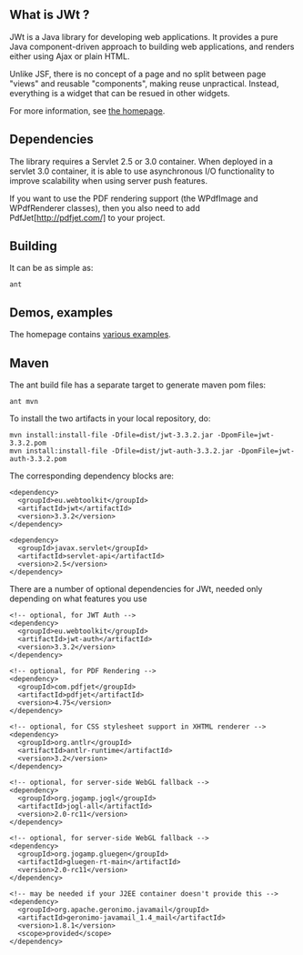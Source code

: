 What is JWt ?
------------

JWt is a Java library for developing web applications. It provides a pure
Java component-driven approach to building web applications,
and renders either using Ajax or plain HTML.

Unlike JSF, there is no concept of a page and no split between page
"views" and reusable "components", making reuse unpractical. Instead,
everything is a widget that can be resued in other widgets.

For more information, see [the homepage](http://www.webtoolkit.eu/jwt
"JWt homepage").

Dependencies
------------

The library requires a Servlet 2.5 or 3.0 container. When deployed in a
servlet 3.0 container, it is able to use asynchronous I/O functionality
to improve scalability when using server push features.

If you want to use the PDF rendering support (the WPdfImage and
WPdfRenderer classes), then you also need to add
PdfJet[http://pdfjet.com/] to your project.

Building
--------

It can be as simple as:

    ant

Demos, examples
---------------

The homepage contains [various examples](http://www.webtoolkit.eu/jwt/examples).

Maven
-----

The ant build file has a separate target to generate maven pom files:

    ant mvn

To install the two artifacts in your local repository, do:

    mvn install:install-file -Dfile=dist/jwt-3.3.2.jar -DpomFile=jwt-3.3.2.pom
    mvn install:install-file -Dfile=dist/jwt-auth-3.3.2.jar -DpomFile=jwt-auth-3.3.2.pom

The corresponding dependency blocks are:

    <dependency>
      <groupId>eu.webtoolkit</groupId>
      <artifactId>jwt</artifactId>
      <version>3.3.2</version>
    </dependency>

    <dependency>
      <groupId>javax.servlet</groupId>
      <artifactId>servlet-api</artifactId>
      <version>2.5</version>
    </dependency>

There are a number of optional dependencies for JWt, needed only depending on what
features you use

    <!-- optional, for JWT Auth -->
    <dependency>
      <groupId>eu.webtoolkit</groupId>
      <artifactId>jwt-auth</artifactId>
      <version>3.3.2</version>
    </dependency>

    <!-- optional, for PDF Rendering -->
    <dependency>
      <groupId>com.pdfjet</groupId>
      <artifactId>pdfjet</artifactId>
      <version>4.75</version>
    </dependency>

    <!-- optional, for CSS stylesheet support in XHTML renderer -->
    <dependency>
      <groupId>org.antlr</groupId>
      <artifactId>antlr-runtime</artifactId>
      <version>3.2</version>
    </dependency>

    <!-- optional, for server-side WebGL fallback -->
    <dependency>
      <groupId>org.jogamp.jogl</groupId>
      <artifactId>jogl-all</artifactId>
      <version>2.0-rc11</version>
    </dependency>

    <!-- optional, for server-side WebGL fallback -->
    <dependency>
      <groupId>org.jogamp.gluegen</groupId>
      <artifactId>gluegen-rt-main</artifactId>
      <version>2.0-rc11</version>
    </dependency>

    <!-- may be needed if your J2EE container doesn't provide this -->
    <dependency>
      <groupId>org.apache.geronimo.javamail</groupId>
      <artifactId>geronimo-javamail_1.4_mail</artifactId>
      <version>1.8.1</version>
      <scope>provided</scope>
    </dependency>
